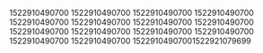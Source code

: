 1522910490700
1522910490700
1522910490700
1522910490700
1522910490700
1522910490700
1522910490700
1522910490700
1522910490700
1522910490700
1522910490700
1522910490700
1522910490700
1522910490700
15229104907001522921079699